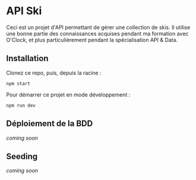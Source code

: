 # API Ski

Ceci est un projet d'API permettant de gérer une collection de skis.
Il utilise une bonne partie des connaissances acquises pendant ma formation avec O'Clock, et plus particulièrement pendant la spécialisation API & Data.

## Installation

Clonez ce repo, puis, depuis la racine :

```shell
npm start
```

Pour démarrer ce projet en mode développement :
```shell
npm run dev
```

## Déploiement de la BDD

_coming soon_

## Seeding

_coming soon_
<!-- Rajouter des données de tests pour utiliser l'appli -->